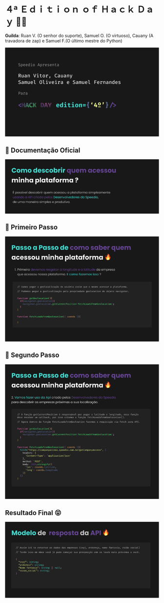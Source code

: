 # ４ª Ｅｄｉｔｉｏｎ ｏｆ Ｈａｃｋ Ｄａｙ 👨‍💻
**Guilda**: Ruan V. (O senhor do suporte), Samuel O. (O virtuoso), Cauany (A travadora de zap) e Samuel F.(O último mestre do Python)

<img src="./assets/Wallpaper.jpg" alt="Image for the wallpaper" title="Wallpaper">

## 📍 Documentação Oficial
<img src="./assets/Section-1.jpg" alt="Image for the first step" title="First step">

## 📍 Primeiro Passo
<img src="./assets/Section-2.jpg" alt="Image for the second step" title="First step">

## 📍 Segundo Passo
<img src="./assets/Section-3.jpg" alt="Image for the third step" title="Second step">

## Resultado Final 😝
<img src="./assets/Section-4.jpg" alt="Image for the end step" title="End step">
